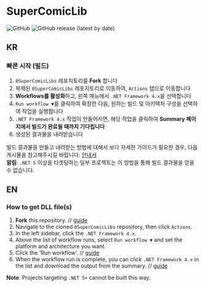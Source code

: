 # SuperComicLib
![GitHub](https://img.shields.io/github/license/ekfvoddl3536/0SuperComicLibs) 
![GitHub release (latest by date)](https://img.shields.io/github/v/release/ekfvoddl3536/0SuperComicLibs) 

## KR
### 빠른 시작 (빌드)
1. `0SuperComicLibs` 레포지토리를 **Fork** 합니다
2. 복제된 `0SuperComicLibs` 레포지토리로 이동하여, `Actions` 탭으로 이동합니다
3. **Workflows를 활성화**하고, 왼쪽 메뉴에서 `.NET Framework 4.x`을 선택합니다
4. `Run workflow ▼`를 클릭하여 확장한 다음, 원하는 빌드 및 아키텍처 구성을 선택하여 작업을 실행합니다
5. `.NET Framework 4.x` 작업이 만들어지면, 해당 작업을 클릭하여 **Summary 페이지에서 빌드가 완료될 때까지 기다립니다**
6. 생성된 결과물을 내려받습니다  
  
빌드 결과물을 만들고 내려받는 방법에 대해서 보다 자세한 가이드가 필요한 경우, 다음 게시물을 참고해주시길 바랍니다: [안내서](https://blog.naver.com/ekfvoddl3535/222883614506)  
**알림**: `.NET 5` 이상을 타겟팅하는 일부 프로젝트는 이 방법을 통해 빌드 결과물을 얻을 수 없습니다.  
  
## EN
### How to get DLL file(s)
1. **Fork** this repository.   // [guide](https://docs.github.com/en/get-started/quickstart/fork-a-repo)
2. Navigate to the cloned `0SuperComicLibs` repository, then click `Actions`.
3. In the left sidebar, click the `.NET Framework 4.x`.
4. Above the list of workflow runs, select `Run workflow ▼` and set the platform and architecture you want.
5. Click the 'Run workflow'.   // [guide](https://docs.github.com/en/actions/managing-workflow-runs/manually-running-a-workflow)
6. When the workflow run is complete, you can click `.NET Framework 4.x` in the list and download the output from the summary.   // [guide](https://docs.github.com/en/actions/managing-workflow-runs/downloading-workflow-artifacts)  
  
**Note**: Projects targeting `.NET 5+` cannot be built this way.  
